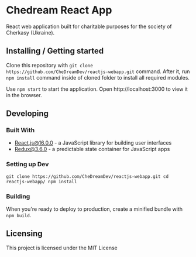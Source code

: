 # Chedream React App

React web application built for charitable purposes for the society of Cherkasy (Ukraine).

## Installing / Getting started

Clone this repository with `git clone https://github.com/CheDreamDev/reactjs-webapp.git` command. After it, run `npm install` command inside of cloned folder to install all required modules.

Use `npm start` to start the application. Open http://localhost:3000 to view it in the browser.

## Developing

### Built With

* React.js@16.0.0 - a JavaScript library for building user interfaces
* Redux@3.6.0 - a predictable state container for JavaScript apps

### Setting up Dev

``
git clone https://github.com/CheDreamDev/reactjs-webapp.git
cd reactjs-webapp/
npm install
``

### Building

When you're ready to deploy to production, create a minified bundle with `npm build`. 

## Licensing

This project is licensed under the MIT License
